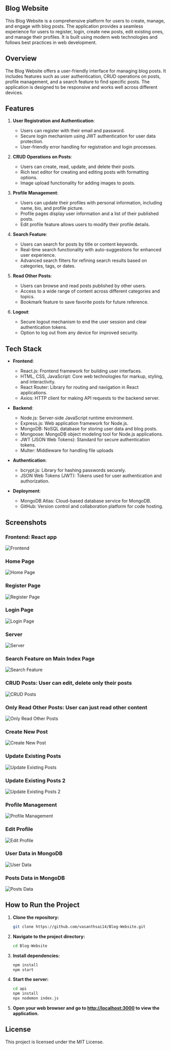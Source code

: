 ## Blog Website

This Blog Website is a comprehensive platform for users to create, manage, and engage with blog posts. The application provides a seamless experience for users to register, login, create new posts, edit existing ones, and manage their profiles. It is built using modern web technologies and follows best practices in web development.

## Overview

The Blog Website offers a user-friendly interface for managing blog posts. It includes features such as user authentication, CRUD operations on posts, profile management, and a search feature to find specific posts. The application is designed to be responsive and works well across different devices.

## Features

1. **User Registration and Authentication**:
   - Users can register with their email and password.
   - Secure login mechanism using JWT authentication for user data protection.
   - User-friendly error handling for registration and login processes.

2. **CRUD Operations on Posts**:
   - Users can create, read, update, and delete their posts.
   - Rich text editor for creating and editing posts with formatting options.
   - Image upload functionality for adding images to posts.

3. **Profile Management**:
   - Users can update their profiles with personal information, including name, bio, and profile picture.
   - Profile pages display user information and a list of their published posts.
   - Edit profile feature allows users to modify their profile details.

4. **Search Feature**:
   - Users can search for posts by title or content keywords.
   - Real-time search functionality with auto-suggestions for enhanced user experience.
   - Advanced search filters for refining search results based on categories, tags, or dates.

5. **Read Other Posts**:
   - Users can browse and read posts published by other users.
   - Access to a wide range of content across different categories and topics.
   - Bookmark feature to save favorite posts for future reference.

6. **Logout**:
   - Secure logout mechanism to end the user session and clear authentication tokens.
   - Option to log out from any device for improved security.

## Tech Stack

- **Frontend**:
  - React.js: Frontend framework for building user interfaces.
  - HTML, CSS, JavaScript: Core web technologies for markup, styling, and interactivity.
  - React Router: Library for routing and navigation in React applications.
  - Axios: HTTP client for making API requests to the backend server.

- **Backend**:
  - Node.js: Server-side JavaScript runtime environment.
  - Express.js: Web application framework for Node.js.
  - MongoDB: NoSQL database for storing user data and blog posts.
  - Mongoose: MongoDB object modeling tool for Node.js applications.
  - JWT (JSON Web Tokens): Standard for secure authentication tokens.
  - Multer: Middleware for handling file uploads

- **Authentication**:
  - bcrypt.js: Library for hashing passwords securely.
  - JSON Web Tokens (JWT): Tokens used for user authentication and authorization.

- **Deployment**:
  - MongoDB Atlas: Cloud-based database service for MongoDB.
  - GitHub: Version control and collaboration platform for code hosting.

## Screenshots

### Frontend: React app
![Frontend](Screenshots/Frontend.png)

### Home Page
![Home Page](Screenshots/Home-page.png)

### Register Page
![Register Page](Screenshots/Register.png)

### Login Page
![Login Page](Screenshots/Login.png)

### Server
![Server](Screenshots/Server.png)

### Search Feature on Main Index Page
![Search Feature](Screenshots/search-feature.png)

### CRUD Posts: User can edit, delete only their posts
![CRUD Posts](Screenshots/crud-posts.png)

### Only Read Other Posts: User can just read other content
![Only Read Other Posts](Screenshots/only-read-others-posts.png)

### Create New Post
![Create New Post](Screenshots/create-new-post.png)

### Update Existing Posts
![Update Existing Posts](Screenshots/update-existing-posts.png)

### Update Existing Posts 2
![Update Existing Posts 2](Screenshots/update-existing-posts2.png)

### Profile Management
![Profile Management](Screenshots/profile-management.png)

### Edit Profile
![Edit Profile](Screenshots/edit-profile.png)

### User Data in MongoDB
![User Data](Screenshots/users-data-in-mongodb.png)

### Posts Data in MongoDB
![Posts Data](Screenshots/posts-data-in-mongodb.png)

## How to Run the Project

1. **Clone the repository:**

    ```bash
    git clone https://github.com/vasanthsai14/Blog-Website.git
    ```

2. **Navigate to the project directory:**

    ```bash
    cd Blog-Website
    ```

3. **Install dependencies:**

    ```bash
    npm install
    npm start
    ```

4. **Start the server:**

    ```bash
    cd api
    npm install
    npx nodemon index.js
    ```

5. **Open your web browser and go to [http://localhost:3000](http://localhost:3000) to view the application.**

## License

This project is licensed under the MIT License.
